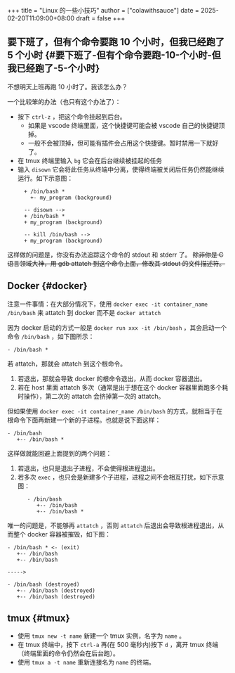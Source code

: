 +++
title = "Linux 的一些小技巧"
author = ["colawithsauce"]
date = 2025-02-20T11:09:00+08:00
draft = false
+++

## 要下班了，但有个命令要跑 10 个小时，但我已经跑了 5 个小时 {#要下班了-但有个命令要跑-10-个小时-但我已经跑了-5-个小时}

不想明天上班再跑 10 小时了。我该怎么办？

一个比较笨的办法（也只有这个办法了）：

-   按下 `ctrl-z` ，把这个命令挂起到后台。
    -   如果是 vscode 终端里面，这个快捷键可能会被 vscode 自己的快捷键顶掉。
    -   一般不会被顶掉，但可能有插件会占用这个快捷键。暂时禁用一下就好了。
-   在 tmux 终端里输入 `bg`
    它会在后台继续被挂起的任务
-   输入 `disown`
    它会将此任务从终端中分离，使得终端被关闭后任务仍然能继续运行。如下示意图：
    ```nil
    ​  + /bin/bash *
        +- my_program (background)

      -- disown -->
    ​  + /bin/bash *
    ​  + my_program (background)

      -- kill /bin/bash -->
    ​  + my_program (background)
    ```

这样做的问题是，你没有办法追踪这个命令的 stdout 和 stderr 了。 ~~除非你是 C 语言领域大神，用 gdb attatch 到这个命令上面，修改其 stdout 的文件描述符。~~


## Docker {#docker}

注意一件事情：在大部分情况下，使用 `docker exec -it container_name /bin/bash` 来 attatch 到 docker 而不是 `docker attatch`

因为 docker 启动的方式一般是 `docker run xxx -it /bin/bash` ，其会启动一个命令 `/bin/bash` ，如下图所示：

```nil
- /bin/bash *
```

若 attatch，那就会 attatch 到这个根命令。

1.  若退出，那就会导致 docker 的根命令退出，从而 docker 容器退出。
2.  若在 host 里面 attatch 多次（通常是出于想在这个 docker 容器里面跑多个耗时操作），第二次的 attatch 会挤掉第一次的 attatch。

但如果使用 `docker exec -it container_name /bin/bash` 的方式，就相当于在根命令下面再新建一个新的子进程。也就是说下面这样：

```nil
- /bin/bash
   +-- /bin/bash *
```

这样做就能回避上面提到的两个问题：

1.  若退出，也只是退出子进程，不会使得根进程退出。
2.  若多次 `exec` ，也只会是新建多个子进程，进程之间不会相互打扰，如下示意图：
    ```nil
    ​   - /bin/bash
          +-- /bin/bash
          +-- /bin/bash *
    ```

唯一的问题是，不能够再 `attatch` ，否则 `attatch` 后退出会导致根进程退出，从而整个 docker 容器被摧毁，如下图：

```nil
- /bin/bash * <- (exit)
   +-- /bin/bash
   +-- /bin/bash

----->

- /bin/bash (destroyed)
   +-- /bin/bash (destroyed)
   +-- /bin/bash (destroyed)
```


## tmux {#tmux}

-   使用 `tmux new -t name` 新建一个 tmux 实例，名字为 `name` 。
-   在 tmux 终端中，按下 `ctrl-a` 再(在 500 毫秒内)按下 `d` ，离开 tmux 终端（终端里面的命令仍然会在后台跑）。
-   使用 `tmux a -t name` 重新连接名为 `name` 的终端。
